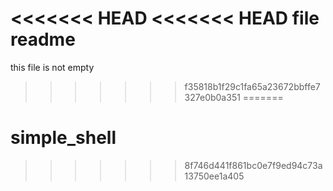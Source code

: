 <<<<<<< HEAD
<<<<<<< HEAD
file readme
=======
this file is  not empty

>>>>>>> f35818b1f29c1fa65a23672bbffe7327e0b0a351
=======
# simple_shell
>>>>>>> 8f746d441f861bc0e7f9ed94c73a13750ee1a405
